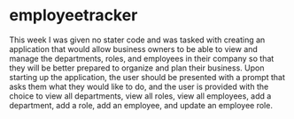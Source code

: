 # employeetracker
This week I was given no stater code and was tasked with creating an application that would allow business owners to be able to view and manage the departments, roles, and employees in their company so that they will be better prepared to organize and plan their business. Upon starting up the application, the user should be presented with a prompt that asks them what they would like to do, and the user is provided with the choice to view all departments, view all roles, view all employees, add a department, add a role, add an employee, and update an employee role.


